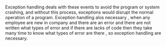 Exception handling deals with these events to avoid the program or system crashing, and without this process, exceptions would disrupt the normal operation of a program.
Exception handling alos necessary , when any employee are new in company and there are an error and there are not written what types of error  and if there are lacks of code
then they take many time to know what types of error are there , so exception handling are necessary.
